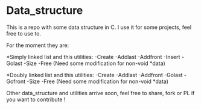 # Data_structure
This is a repo with some data structure in C.
I use it for some projects, feel free to use to.

For the moment they are:

*Simply linked list and this utilities:
-Create
-Addlast
-Addfront
-Insert
-Golast
-Size
-Free (Need some modification for non-void *data)

*Doubly linked list and this utilities:
-Create
-Addlast
-Addfront
-Golast
-Gofront
-Size
-Free (Need some modification for non-void *data)

Other data_structure and utilities arrive soon, feel free to share, fork or PL if you want to contribute !
